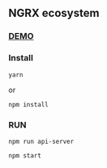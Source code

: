 ## NGRX ecosystem

### [DEMO]()

### Install
`yarn`

or

`npm install`

### RUN

`npm run api-server`

`npm start`
